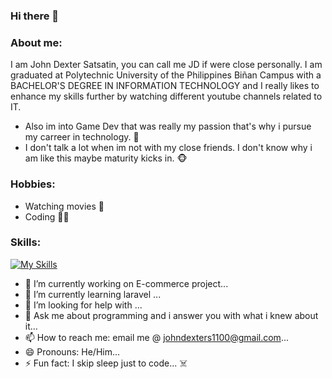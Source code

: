 ### Hi there 👋

<!--
**GeraldOrzal/GeraldOrzal** is a ✨ _special_ ✨ repository because its `README.md` (this file) appears on your GitHub profile.

Here are some ideas to get you started:






-->
### About me:
  I am John Dexter Satsatin, you can call me JD if were close personally. I am graduated at Polytechnic University of the Philippines Biñan Campus with a BACHELOR'S
  DEGREE IN INFORMATION TECHNOLOGY and I really likes to enhance my skills further by watching different youtube channels related to IT.
  
  - Also im into Game Dev that was really my passion that's why i pursue my carreer in technology. :mage:
  - I don't talk a lot when im not with my close friends. I don't know why i am like this maybe maturity kicks in. :monkey_face:
### Hobbies:
  - Watching movies :ticket:
  - Coding :man_technologist:
### Skills:
[![My Skills](https://skillicons.dev/icons?i=js,html,css,laravel,cs,php,react,mysql,tailwind,unity)](https://skillicons.dev)

  
- 🔭 I’m currently working on E-commerce project...
- 🌱 I’m currently learning laravel ...
- 🤔 I’m looking for help with ...
- 💬 Ask me about programming and i answer you with what i knew about it...
- 📫 How to reach me: email me @ johndexters1100@gmail.com...
- 😄 Pronouns: He/Him...
- ⚡ Fun fact: I skip sleep just to code... :skull_and_crossbones:

